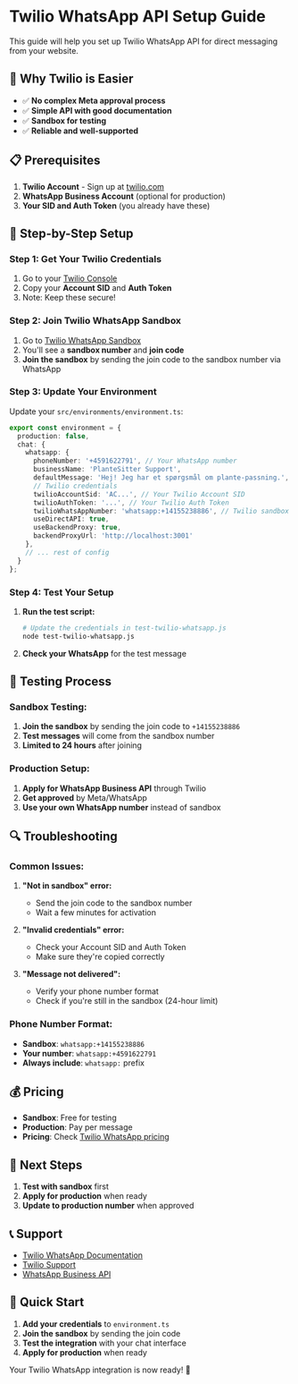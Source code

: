 # Twilio WhatsApp API Setup Guide

This guide will help you set up Twilio WhatsApp API for direct messaging from your website.

## 🚀 **Why Twilio is Easier**

- ✅ **No complex Meta approval process**
- ✅ **Simple API with good documentation**
- ✅ **Sandbox for testing**
- ✅ **Reliable and well-supported**

## 📋 **Prerequisites**

1. **Twilio Account** - Sign up at [twilio.com](https://www.twilio.com)
2. **WhatsApp Business Account** (optional for production)
3. **Your SID and Auth Token** (you already have these)

## 🔧 **Step-by-Step Setup**

### **Step 1: Get Your Twilio Credentials**

1. Go to your [Twilio Console](https://console.twilio.com/)
2. Copy your **Account SID** and **Auth Token**
3. Note: Keep these secure!

### **Step 2: Join Twilio WhatsApp Sandbox**

1. Go to [Twilio WhatsApp Sandbox](https://console.twilio.com/us1/develop/sms/manage/whatsapp-sandbox)
2. You'll see a **sandbox number** and **join code**
3. **Join the sandbox** by sending the join code to the sandbox number via WhatsApp

### **Step 3: Update Your Environment**

Update your `src/environments/environment.ts`:

```typescript
export const environment = {
  production: false,
  chat: {
    whatsapp: {
      phoneNumber: '+4591622791', // Your WhatsApp number
      businessName: 'PlanteSitter Support',
      defaultMessage: 'Hej! Jeg har et spørgsmål om plante-passning.',
      // Twilio credentials
      twilioAccountSid: 'AC...', // Your Twilio Account SID
      twilioAuthToken: '...', // Your Twilio Auth Token
      twilioWhatsAppNumber: 'whatsapp:+14155238886', // Twilio sandbox number
      useDirectAPI: true,
      useBackendProxy: true,
      backendProxyUrl: 'http://localhost:3001'
    },
    // ... rest of config
  }
};
```

### **Step 4: Test Your Setup**

1. **Run the test script:**
   ```bash
   # Update the credentials in test-twilio-whatsapp.js
   node test-twilio-whatsapp.js
   ```

2. **Check your WhatsApp** for the test message

## 🧪 **Testing Process**

### **Sandbox Testing:**
1. **Join the sandbox** by sending the join code to `+14155238886`
2. **Test messages** will come from the sandbox number
3. **Limited to 24 hours** after joining

### **Production Setup:**
1. **Apply for WhatsApp Business API** through Twilio
2. **Get approved** by Meta/WhatsApp
3. **Use your own WhatsApp number** instead of sandbox

## 🔍 **Troubleshooting**

### **Common Issues:**

1. **"Not in sandbox" error:**
   - Send the join code to the sandbox number
   - Wait a few minutes for activation

2. **"Invalid credentials" error:**
   - Check your Account SID and Auth Token
   - Make sure they're copied correctly

3. **"Message not delivered":**
   - Verify your phone number format
   - Check if you're still in the sandbox (24-hour limit)

### **Phone Number Format:**
- **Sandbox**: `whatsapp:+14155238886`
- **Your number**: `whatsapp:+4591622791`
- **Always include**: `whatsapp:` prefix

## 💰 **Pricing**

- **Sandbox**: Free for testing
- **Production**: Pay per message
- **Pricing**: Check [Twilio WhatsApp pricing](https://www.twilio.com/whatsapp/pricing)

## 🚀 **Next Steps**

1. **Test with sandbox** first
2. **Apply for production** when ready
3. **Update to production number** when approved

## 📞 **Support**

- [Twilio WhatsApp Documentation](https://www.twilio.com/docs/whatsapp)
- [Twilio Support](https://support.twilio.com/)
- [WhatsApp Business API](https://www.whatsapp.com/business/api/)

## 🎯 **Quick Start**

1. **Add your credentials** to `environment.ts`
2. **Join the sandbox** by sending the join code
3. **Test the integration** with your chat interface
4. **Apply for production** when ready

Your Twilio WhatsApp integration is now ready! 🎉
